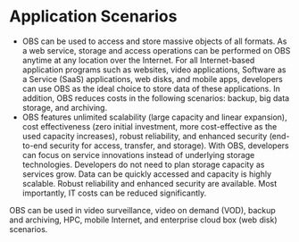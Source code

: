 # Application Scenarios<a name="obs_03_0202"></a>

-   OBS can be used to access and store massive objects of all formats. As a web service, storage and access operations can be performed on OBS anytime at any location over the Internet. For all Internet-based application programs such as websites, video applications, Software as a Service \(SaaS\) applications, web disks, and mobile apps, developers can use OBS as the ideal choice to store data of these applications. In addition, OBS reduces costs in the following scenarios: backup, big data storage, and archiving.
-   OBS features unlimited scalability \(large capacity and linear expansion\), cost effectiveness \(zero initial investment, more cost-effective as the used capacity increases\), robust reliability, and enhanced security \(end-to-end security for access, transfer, and storage\). With OBS, developers can focus on service innovations instead of underlying storage technologies. Developers do not need to plan storage capacity as services grow. Data can be quickly accessed and capacity is highly scalable. Robust reliability and enhanced security are available. Most importantly, IT costs can be reduced significantly.

OBS can be used in video surveillance, video on demand \(VOD\), backup and archiving, HPC, mobile Internet, and enterprise cloud box \(web disk\) scenarios.

